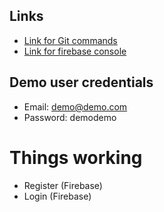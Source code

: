 ## Links
  - [Link for Git commands](https://confluence.atlassian.com/bitbucketserver/basic-git-commands-776639767.html)
  - [Link for firebase console](https://console.firebase.google.com/project/boleias-63ccc/overview)

## Demo user credentials
  - Email: demo@demo.com
  - Password: demodemo
  
# Things working
  - Register (Firebase)
  - Login (Firebase)
